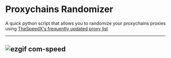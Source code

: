 # Proxychains Randomizer
A quick python script that allows you to randomize your proxychains proxies using [TheSpeedX's frequently updated proxy list](https://github.com/TheSpeedX/PROXY-List)

---
![ezgif com-speed](https://github.com/deadshxll/proxychains-randomizer/assets/67878277/1cd07dd5-6237-45b1-90cf-c9590d3e46f0)
---

